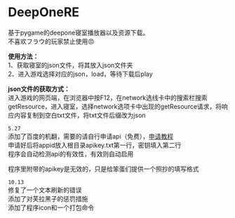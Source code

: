 # DeepOneRE  

基于pygame的deepone寝室播放器以及资源下载。  
不喜欢フラウ的玩家禁止使用😠

**使用方法：**  
1、获取寝室的json文件，将其放入json文件夹  
2、进入游戏选择对应的json，load，等待下载后play

**json文件的获取方式：**  
进入游戏的网页端，在浏览器中按F12，在network选线卡中的搜索栏搜索getResource，进入寝室，选择network选项卡中出现的getResource请求，将响应内容复制到空白txt文件，将txt文件后缀改为json

`5.27`  
添加了百度的机翻，需要的请自行申请api（免费），[申请教程](https://docs2.ayano.top/#/4.0/basic/translate?id=%e7%99%be%e5%ba%a6%e7%bf%bb%e8%af%91%e6%8e%a5%e5%8f%a3)  
申请好后将appid放入根目录apikey.txt第一行，密钥填入第二行  
程序会自动检测api的有效性，有效则自动启用  

程序里附带的apikey是无效的，只是给笨蛋们提供一个照抄的填写格式

`10.13`  
修复了一个文本刷新的错误  
添加了对芙拉黑子的惩罚措施  
添加了程序icon和一个打包命令
